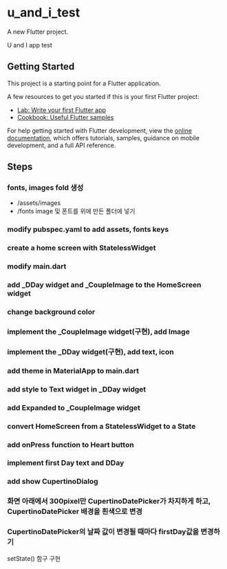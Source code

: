 # u_and_i_test

A new Flutter project.

U and I app test

## Getting Started

This project is a starting point for a Flutter application.

A few resources to get you started if this is your first Flutter project:

- [Lab: Write your first Flutter app](https://docs.flutter.dev/get-started/codelab)
- [Cookbook: Useful Flutter samples](https://docs.flutter.dev/cookbook)

For help getting started with Flutter development, view the
[online documentation](https://docs.flutter.dev/), which offers tutorials,
samples, guidance on mobile development, and a full API reference.

## Steps

### fonts, images fold 생성

- /assets/images
- /fonts
  image 및 폰트를 위에 만든 폴더에 넣기

### modify pubspec.yaml to add assets, fonts keys

### create a home screen with StatelessWidget

### modify main.dart

### add _DDay widget and _CoupleImage to the HomeScreen widget

### change background color

### implement the _CoupleImage widget(구현), add Image

### implement the _DDay widget(구현), add text, icon

### add theme in MaterialApp to main.dart

### add style to Text widget in _DDay widget

### add Expanded to _CoupleImage widget

### convert HomeScreen from a StatelessWidget to a State

### add onPress function to Heart button

### implement first Day text and DDay

### add show CupertinoDialog

### 화면 아래에서 300pixel만 CupertinoDatePicker가 차지하게 하고, CupertinoDatePicker 배경을 흰색으로 변경

### CupertinoDatePicker의 날짜 값이 변경될 때마다 firstDay값을 변경하기

setState() 함구 구현